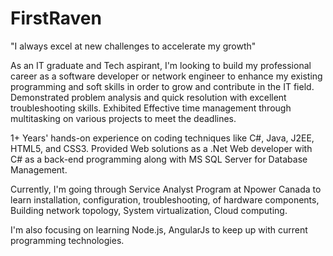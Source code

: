 # FirstRaven
"I always excel at new challenges to accelerate my growth"

As an IT graduate and Tech aspirant, I'm looking to build my professional career as a software developer or network engineer to enhance my existing programming and soft skills in order to grow and contribute in the IT field. Demonstrated problem analysis and quick resolution with excellent troubleshooting skills. Exhibited Effective time management through multitasking on various projects to meet the deadlines. 

1+ Years' hands-on experience on coding techniques like C#, Java, J2EE, HTML5, and CSS3. Provided Web solutions as a .Net Web developer with C# as a back-end programming along with MS SQL Server for Database Management.

Currently, I'm going through Service Analyst Program at Npower Canada to learn installation, configuration, troubleshooting, of hardware components, Building network topology, System virtualization, Cloud computing.

I'm also focusing on learning Node.js, AngularJs to keep up with current programming technologies.
